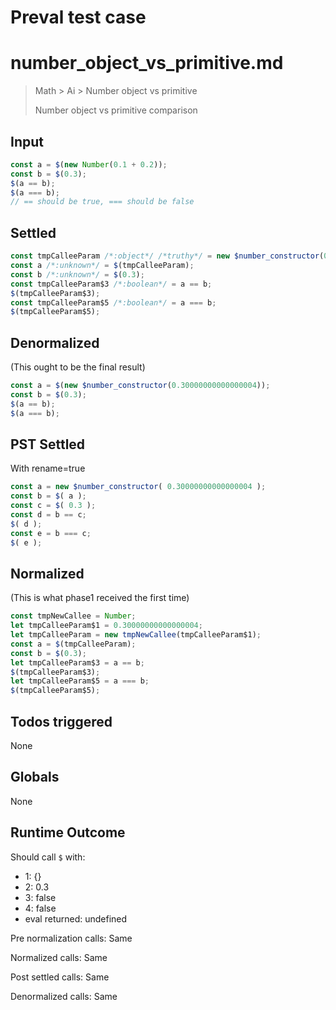 # Preval test case

# number_object_vs_primitive.md

> Math > Ai > Number object vs primitive
>
> Number object vs primitive comparison

## Input

`````js filename=intro
const a = $(new Number(0.1 + 0.2));
const b = $(0.3);
$(a == b);
$(a === b);
// == should be true, === should be false
`````


## Settled


`````js filename=intro
const tmpCalleeParam /*:object*/ /*truthy*/ = new $number_constructor(0.30000000000000004);
const a /*:unknown*/ = $(tmpCalleeParam);
const b /*:unknown*/ = $(0.3);
const tmpCalleeParam$3 /*:boolean*/ = a == b;
$(tmpCalleeParam$3);
const tmpCalleeParam$5 /*:boolean*/ = a === b;
$(tmpCalleeParam$5);
`````


## Denormalized
(This ought to be the final result)

`````js filename=intro
const a = $(new $number_constructor(0.30000000000000004));
const b = $(0.3);
$(a == b);
$(a === b);
`````


## PST Settled
With rename=true

`````js filename=intro
const a = new $number_constructor( 0.30000000000000004 );
const b = $( a );
const c = $( 0.3 );
const d = b == c;
$( d );
const e = b === c;
$( e );
`````


## Normalized
(This is what phase1 received the first time)

`````js filename=intro
const tmpNewCallee = Number;
let tmpCalleeParam$1 = 0.30000000000000004;
let tmpCalleeParam = new tmpNewCallee(tmpCalleeParam$1);
const a = $(tmpCalleeParam);
const b = $(0.3);
let tmpCalleeParam$3 = a == b;
$(tmpCalleeParam$3);
let tmpCalleeParam$5 = a === b;
$(tmpCalleeParam$5);
`````


## Todos triggered


None


## Globals


None


## Runtime Outcome


Should call `$` with:
 - 1: {}
 - 2: 0.3
 - 3: false
 - 4: false
 - eval returned: undefined

Pre normalization calls: Same

Normalized calls: Same

Post settled calls: Same

Denormalized calls: Same
